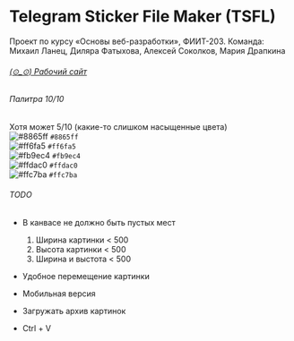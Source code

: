 # Telegram Sticker File Maker (TSFL)
 Проект по курсу «Основы веб-разработки», ФИИТ-203. Команда: Михаил Ланец, Диляра Фатыхова, Алексей Соколков, Мария Драпкина  

###### [(⊙_⊙) Рабочий сайт](https://converter-to-telegram-stickers.github.io/)

###### Палитра 10/10  
Хотя может 5/10 (какие-то слишком насыщенные цвета)  
![#8865ff](https://via.placeholder.com/20/8865ff/000000?text=+) `#8865ff`  
![#ff6fa5](https://via.placeholder.com/20/ff6fa5/000000?text=+) `#ff6fa5`  
![#fb9ec4](https://via.placeholder.com/20/fb9ec4/000000?text=+) `#fb9ec4`  
![#ffdac0](https://via.placeholder.com/20/ffdac0/000000?text=+) `#ffdac0`  
![#ffc7ba](https://via.placeholder.com/20/ffc7ba/000000?text=+) `#ffc7ba`  

###### TODO
- В канвасе не должно быть пустых мест
  1. Ширина картинки < 500  
  2. Высота картинки < 500  
  3. Ширина и выстота < 500  

- Удобное перемещение картинки  
- Мобильная версия  
- Загружать архив картинок  
- Ctrl + V